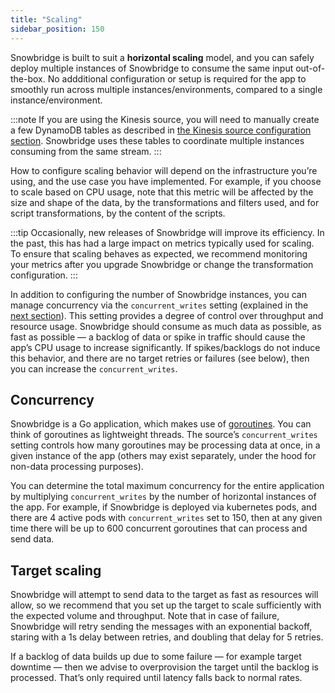 ```yaml
---
title: "Scaling"
sidebar_position: 150
---
```


Snowbridge is built to suit a **horizontal scaling** model, and you can safely deploy multiple instances of Snowbridge to consume the same input out-of-the-box. No addditional configuration or setup is required for the app to smoothly run across multiple instances/environments, compared to a single instance/environment.

:::note
If you are using the Kinesis source, you will need to manually create a few DynamoDB tables as described in [the Kinesis source configuration section](/docs/destinations/forwarding-events/snowbridge/configuration/sources/kinesis.md). Snowbridge uses these tables to coordinate multiple instances consuming from the same stream.
:::

How to configure scaling behavior will depend on the infrastructure you’re using, and the use case you have implemented. For example, if you choose to scale based on CPU usage, note that this metric will be affected by the size and shape of the data, by the transformations and filters used, and for script transformations, by the content of the scripts.

:::tip
Occasionally, new releases of Snowbridge will improve its efficiency. In the past, this has had a large impact on metrics typically used for scaling. To ensure that scaling behaves as expected, we recommend monitoring your metrics after you upgrade Snowbridge or change the transformation configuration.
:::

In addition to configuring the number of Snowbridge instances, you can manage concurrency via the `concurrent_writes` setting (explained in the [next section](#concurrency)). This setting provides a degree of control over throughput and resource usage. Snowbridge should consume as much data as possible, as fast as possible — a backlog of data or spike in traffic should cause the app’s CPU usage to increase significantly. If spikes/backlogs do not induce this behavior, and there are no target retries or failures (see below), then you can increase the `concurrent_writes`.

## Concurrency

Snowbridge is a Go application, which makes use of [goroutines](https://golangdocs.com/goroutines-in-golang). You can think of goroutines as lightweight threads. The source’s `concurrent_writes` setting controls how many goroutines may be processing data at once, in a given instance of the app (others may exist separately, under the hood for non-data processing purposes).

You can determine the total maximum concurrency for the entire application by multiplying `concurrent_writes` by the number of horizontal instances of the app. For example, if Snowbridge is deployed via kubernetes pods, and there are 4 active pods with `concurrent_writes` set to 150, then at any given time there will be up to 600 concurrent goroutines that can process and send data.

## Target scaling

Snowbridge will attempt to send data to the target as fast as resources will allow, so we recommend that you set up the target to scale sufficiently with the expected volume and throughput. Note that in case of failure, Snowbridge will retry sending the messages with an exponential backoff, staring with a 1s delay between retries, and doubling that delay for 5 retries.

If a backlog of data builds up due to some failure — for example target downtime — then we advise to overprovision the target until the backlog is processed. That’s only required until latency falls back to normal rates.
